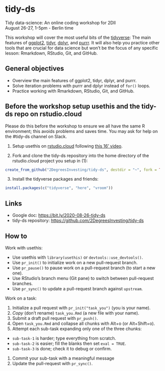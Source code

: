 
# tidy-ds

Tidy data-science: An online coding workshop for 2DII  
August 26-27, 1-5pm - Berlin time

This workshop will cover the most useful bits of the
[tidyverse](https://www.tidyverse.org/): The main features of
[ggplot2](https://ggplot2.tidyverse.org/),
[tidyr](https://tidyr.tidyverse.org/),
[dplyr](https://dplyr.tidyverse.org/), and
[purrr](https://purrr.tidyverse.org/). It will also help you practice
other tools that are crucial for data science but won’t be the focus of
any specific lesson: Rmarkdown, RStudio, Git, and GitHub.

## General objectives

  - Overview the main features of ggplot2, tidyr, dplyr, and purrr.
  - Solve iteration problems with purrr and dplyr instead of `for()`
    loops.
  - Practice working with Rmarkdown, RStudio, Git, and GitHub.

## Before the workshop setup usethis and the tidy-ds repo on rstudio.cloud

Please do this before the workshop to ensure we all have the same R
environment; this avoids problems and saves time. You may ask for help
on the \#tidy-ds channel on Slack.

1.  Setup usethis on [rstudio.cloud](https://login.rstudio.cloud/)
    following [this 16’ video](https://youtu.be/A_Q6nmUhcGA).

2.  Fork and clone the tidy-ds repository into the home directory of the
    rstudio.cloud project you setup in (1):

<!-- end list -->

``` r
create_from_github("2DegreesInvesting/tidy-ds", destdir = "~", fork = TRUE)
```

3.  Install the tidyverse packages and friends:

<!-- end list -->

``` r
install.packages(c("tidyverse", "here", "vroom"))
```

## Links

  - Google doc: <https://bit.ly/2020-08-26-tidy-ds>
  - tidy-ds repository: <https://github.com/2DegreesInvesting/tidy-ds>

## How to

Work with usethis:

  - Use usethis with `library(usethis)` or `devtools::use_devtools()`.
  - Use `pr_init()` to initialize work on a new pull-request branch.
  - Use `pr_pause()` to pause work on a pull-request branch (to start a
    new one).
  - Use RStudio’s branch menu (Git pane) to switch between pull-request
    branches.
  - Use `pr_sync()` to update a pull-request branch against `upstream`.

Work on a task:

1.  Initialize a pull request with `pr_init("task_you")` (you is your
    name).
2.  *Copy* (don’t rename) `task_you.Rmd` (a new file with your name).
3.  Submit a draft pull request with `pr_push()`.
4.  Open `task_you.Rmd` and collapse all chunks with Alt+o (or
    Alt+Shift+o).
5.  Attempt each sub-task expanding only one of the three chunks:

<!-- end list -->

  - `sub-task-1` is harder; type everything from scratch.
  - `sub-task-2` is easier; fill the blanks then set `eval = TRUE`.
  - `sub-task-3` is done; check it to debug or confirm.

<!-- end list -->

1.  Commit your sub-task with a meaningful message
2.  Update the pull-request with `pr_sync()`.
